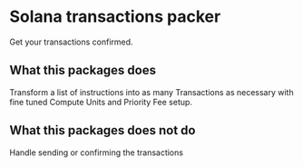 # Solana transactions packer
Get your transactions confirmed.

## What this packages does
Transform a list of instructions into as many Transactions as necessary with fine tuned Compute Units and Priority Fee setup.

## What this packages does not do
Handle sending or confirming the transactions